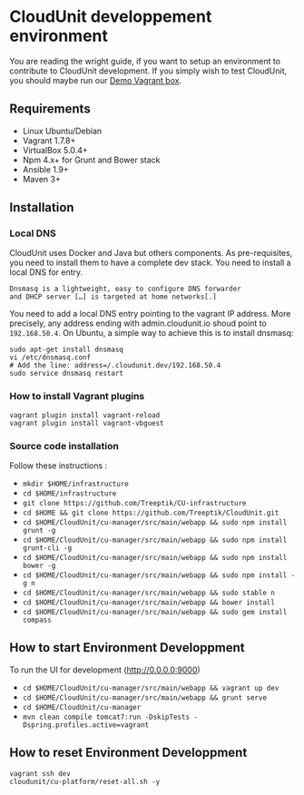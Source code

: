 
# CloudUnit developpement environment

You are reading the wright guide, if you want to setup an environment to contribute to CloudUnit development.
If you simply wish to test CloudUnit, you should maybe run our [Demo Vagrant box](DEMO-GUIDE.md).

## Requirements

* Linux Ubuntu/Debian 
* Vagrant 1.7.8+
* VirtualBox 5.0.4+
* Npm 4.x+ for Grunt and Bower stack
* Ansible 1.9+
* Maven 3+

## Installation 

### Local DNS

CloudUnit uses Docker and Java but others components. As pre-requisites, you need to install them to have a complete dev stack. You need to install a local DNS for entry.
```
Dnsmasq is a lightweight, easy to configure DNS forwarder 
and DHCP server […] is targeted at home networks[.]
```
You need to add a local DNS entry pointing to the vagrant IP address. More precisely, any address ending with admin.cloudunit.io shoud point to `192.168.50.4`. On Ubuntu, a simple way to achieve this is to install dnsmasq:
```
sudo apt-get install dnsmasq
vi /etc/dnsmasq.conf
# Add the line: address=/.cloudunit.dev/192.168.50.4                      
sudo service dnsmasq restart
```

### How to install Vagrant plugins
```
vagrant plugin install vagrant-reload
vagrant plugin install vagrant-vbguest
```
### Source code installation

Follow these instructions : 
* `mkdir $HOME/infrastructure`
* `cd $HOME/infrastructure`
* `git clone https://github.com/Treeptik/CU-infrastructure`
* `cd $HOME && git clone https://github.com/Treeptik/CloudUnit.git`
* `cd $HOME/CloudUnit/cu-manager/src/main/webapp && sudo npm install grunt -g`
* `cd $HOME/CloudUnit/cu-manager/src/main/webapp && sudo npm install grunt-cli -g`
* `cd $HOME/CloudUnit/cu-manager/src/main/webapp && sudo npm install bower -g`
* `cd $HOME/CloudUnit/cu-manager/src/main/webapp && sudo npm install -g n`
* `cd $HOME/CloudUnit/cu-manager/src/main/webapp && sudo stable n`
* `cd $HOME/CloudUnit/cu-manager/src/main/webapp && bower install`
* `cd $HOME/CloudUnit/cu-manager/src/main/webapp && sudo gem install compass`

## How to start Environment Developpment

To run the UI for development (http://0.0.0.0:9000)
*  `cd $HOME/CloudUnit/cu-manager/src/main/webapp && vagrant up dev`
*  `cd $HOME/CloudUnit/cu-manager/src/main/webapp && grunt serve`
*  `cd $HOME/CloudUnit/cu-manager`
*  `mvn clean compile tomcat7:run -DskipTests -Dspring.profiles.active=vagrant`

## How to reset Environment Developpment

```
vagrant ssh dev
cloudunit/cu-platform/reset-all.sh -y
```

